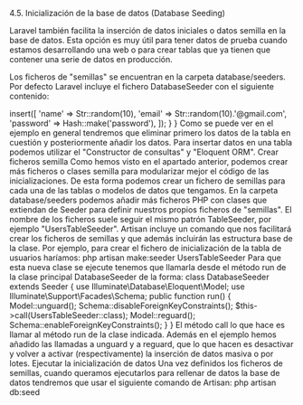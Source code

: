 4.5. Inicialización de la base de datos (Database Seeding)

Laravel también facilita la inserción de datos iniciales o datos semilla en la base de datos. Esta opción es muy útil para tener datos de prueba cuando estamos desarrollando una web o para crear tablas que ya tienen que contener una serie de datos en producción.

Los ficheros de "semillas" se encuentran en la carpeta database/seeders. Por defecto Laravel incluye el fichero DatabaseSeeder con el siguiente contenido:

<?php

use Illuminate\Database\Seeder;
use Illuminate\Database\Eloquent\Model;

class DatabaseSeeder extends Seeder
{
    /**
     * Run the database seeds.
     * @return void
     */
    public function run()
    {
        //...
    }
}

Al lanzar la incialización se llamará por defecto al método run de la clase DatabaseSeeder. Desde aquí podemos crear las semillas de varias formas:

    Escribir el código para insertar los datos dentro del propio método run.
    Crear otros métodos dentro de la clase DatabaseSeeder y llamarlos desde el método run. De esta forma podemos separar mejor las inicializaciones.
    Crear otros ficheros Seeder y llamarlos desde el método run es la clase principal.

Según lo que vayamos a hacer nos puede interesar una opción u otra. Por ejemplo, si el código que vamos a escribir es poco nos puede sobrar con las opciones 1 o 2, sin embargo si vamos a trabajar bastante con las inicializaciones quizás lo mejor es la opción 3.

A continuación se incluye un ejemplo de la opción 1:

<?php

namespace Database\Seeders;

use Illuminate\Database\Seeder;
use Illuminate\Support\Facades\DB;
use Illuminate\Support\Facades\Hash;
use Illuminate\Support\Str;

class DatabaseSeeder extends Seeder
{
    /**
     * Run the database seeders.
     *
     * @return void
     */
    public function run()
    {
        DB::table('users')->insert([
            'name' => Str::random(10),
            'email' => Str::random(10).'@gmail.com',
            'password' => Hash::make('password'),
        ]);
    }
}

Como se puede ver en el ejemplo en general tendremos que eliminar primero los datos de la tabla en cuestión y posteriormente añadir los datos. Para insertar datos en una tabla podemos utilizar el "Constructor de consultas" y "Eloquent ORM".
Crear ficheros semilla

Como hemos visto en el apartado anterior, podemos crear más ficheros o clases semilla para modularizar mejor el código de las inicializaciones. De esta forma podemos crear un fichero de semillas para cada una de las tablas o modelos de datos que tengamos.

En la carpeta database/seeders podemos añadir más ficheros PHP con clases que extiendan de Seeder para definir nuestros propios ficheros de "semillas". El nombre de los ficheros suele seguir el mismo patrón <nombre-tabla>TableSeeder, por ejemplo "UsersTableSeeder". Artisan incluye un comando que nos facilitará crear los ficheros de semillas y que además incluirán las estructura base de la clase. Por ejemplo, para crear el fichero de inicialización de la tabla de usuarios haríamos:

php artisan make:seeder UsersTableSeeder

Para que esta nueva clase se ejecute tenemos que llamarla desde el método run de la clase principal DatabaseSeeder de la forma:

class DatabaseSeeder extends Seeder 
{
    use Illuminate\Database\Eloquent\Model;
    use Illuminate\Support\Facades\Schema;

    public function run()
    {
        Model::unguard();
        Schema::disableForeignKeyConstraints();

        $this->call(UsersTableSeeder::class);

        Model::reguard();

        Schema::enableForeignKeyConstraints();
 }
}

El método call lo que hace es llamar al método run de la clase indicada. Además en el ejemplo hemos añadido las llamadas a unguard y a reguard, que lo que hacen es desactivar y volver a activar (respectivamente) la inserción de datos masiva o por lotes.
Ejecutar la inicialización de datos

Una vez definidos los ficheros de semillas, cuando queramos ejecutarlos para rellenar de datos la base de datos tendremos que usar el siguiente comando de Artisan:

php artisan db:seed
